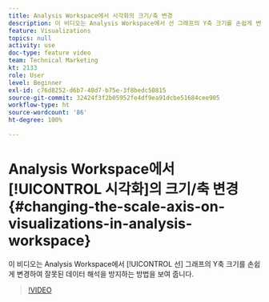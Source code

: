 ```yaml
---
title: Analysis Workspace에서 시각화의 크기/축 변경
description: 이 비디오는 Analysis Workspace에서 선 그래프의 Y축 크기를 손쉽게 변경하여 잘못된 데이터 해석을 방지하는 방법을 보여 줍니다.
feature: Visualizations
topics: null
activity: use
doc-type: feature video
team: Technical Marketing
kt: 2133
role: User
level: Beginner
exl-id: c76d8252-d6b7-48d7-b75e-3f8bedc50815
source-git-commit: 32424f3f2b05952fe4df9ea91dcbe51684cee905
workflow-type: ht
source-wordcount: '86'
ht-degree: 100%

---
```


# Analysis Workspace에서 [!UICONTROL 시각화]의 크기/축 변경 {#changing-the-scale-axis-on-visualizations-in-analysis-workspace}

이 비디오는 Analysis Workspace에서 [!UICONTROL 선] 그래프의 Y축 크기를 손쉽게 변경하여 잘못된 데이터 해석을 방지하는 방법을 보여 줍니다.

>[!VIDEO](https://video.tv.adobe.com/v/24708/?quality=12)
